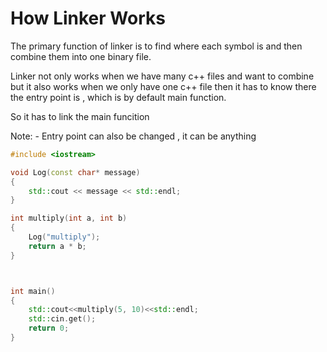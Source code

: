# How Linker Works

The primary function of linker is to find where each symbol is and then combine them into one binary file.

Linker not only works when we have many c++ files and want to combine but it also works when we only have one c++ file then it has to know there the entry point is , which is by default main function.

So it has to link the main funcition

Note: - Entry point can also be changed , it can be anything

```c++
#include <iostream>

void Log(const char* message)
{
	std::cout << message << std::endl;
}

int multiply(int a, int b)
{
	Log("multiply");
	return a * b;
}



int main()
{
	std::cout<<multiply(5, 10)<<std::endl;
	std::cin.get();
	return 0;
}
```
